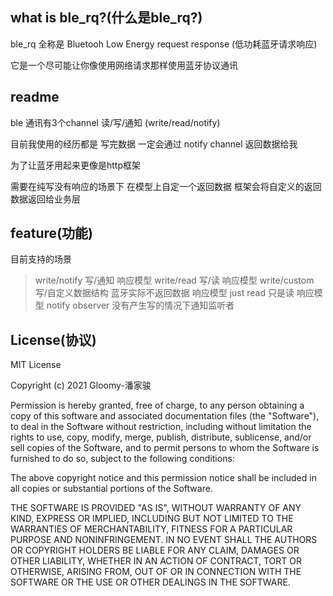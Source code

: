 ## what is ble_rq?(什么是ble_rq?)
ble_rq 全称是 Bluetooh Low Energy request response (低功耗蓝牙请求响应)

它是一个尽可能让你像使用网络请求那样使用蓝牙协议通讯

## readme
ble 通讯有3个channel 读/写/通知 (write/read/notify)

目前我使用的经历都是 写完数据 一定会通过 notify channel 返回数据给我

为了让蓝牙用起来更像是http框架

需要在纯写没有响应的场景下 在模型上自定一个返回数据 框架会将自定义的返回数据返回给业务层
## feature(功能)

目前支持的场景

> write/notify  写/通知 响应模型
> write/read    写/读   响应模型
> write/custom  写/自定义数据结构 蓝牙实际不返回数据 响应模型
> just read     只是读 响应模型
> notify observer  没有产生写的情况下通知监听者

## License(协议)

MIT License

Copyright (c) 2021 Gloomy-潘家骏

Permission is hereby granted, free of charge, to any person obtaining a copy
of this software and associated documentation files (the "Software"), to deal
in the Software without restriction, including without limitation the rights
to use, copy, modify, merge, publish, distribute, sublicense, and/or sell
copies of the Software, and to permit persons to whom the Software is
furnished to do so, subject to the following conditions:

The above copyright notice and this permission notice shall be included in all
copies or substantial portions of the Software.

THE SOFTWARE IS PROVIDED "AS IS", WITHOUT WARRANTY OF ANY KIND, EXPRESS OR
IMPLIED, INCLUDING BUT NOT LIMITED TO THE WARRANTIES OF MERCHANTABILITY,
FITNESS FOR A PARTICULAR PURPOSE AND NONINFRINGEMENT. IN NO EVENT SHALL THE
AUTHORS OR COPYRIGHT HOLDERS BE LIABLE FOR ANY CLAIM, DAMAGES OR OTHER
LIABILITY, WHETHER IN AN ACTION OF CONTRACT, TORT OR OTHERWISE, ARISING FROM,
OUT OF OR IN CONNECTION WITH THE SOFTWARE OR THE USE OR OTHER DEALINGS IN THE
SOFTWARE.